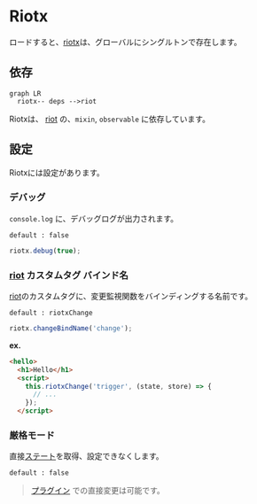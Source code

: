 # Riotx

ロードすると、[riotx](https://github.com/cam-inc/riotx)は、グローバルにシングルトンで存在します。

## 依存

```mermaid
graph LR
  riotx-- deps -->riot
```

Riotxは、
[riot](https://github.com/riot/riot) の、`mixin`, `observable` に依存しています。

## 設定

Riotxには設定があります。

### デバッグ

`console.log` に、デバッグログが出力されます。

`default : false`

```js
riotx.debug(true);
```

### [riot](https://github.com/riot/riot) カスタムタグ バインド名

[riot](https://github.com/riot/riot)のカスタムタグに、変更監視関数をバインディングする名前です。

`default : riotxChange`

```js
riotx.changeBindName('change');
```

**ex.**

```html
<hello>
  <h1>Hello</h1>
  <script>
    this.riotxChange('trigger', (state, store) => {
      // ...
    });
  </script>
```

### 厳格モード

直接[ステート](STATE.md)を取得、設定できなくします。

`default : false`

> [プラグイン](PLUGINS.md) での直接変更は可能です。
